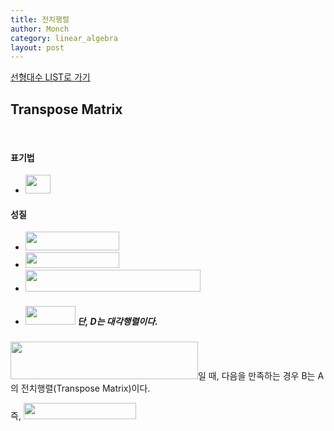 ```yaml
---
title: 전치행렬
author: Monch
category: linear_algebra
layout: post
---
```


[선형대수 LIST로 가기](https://songminkee.github.io//linear_algebra/2030/05/03/list.html)

 

  

 <h2><b>Transpose Matrix</b></h2>

<br>

<h4><b>표기법</b></h4>

- <img src="{{'assets/picture/la_tm_0.jpg' | relative_url}}" height="30" width="40"> 

  

<h4><b>성질</b></h4>

- <img src="{{'assets/picture/la_tm_1.jpg' | relative_url}}" height="30" width="150"> 
-  <img src="{{'assets/picture/la_tm_2.jpg' | relative_url}}" height="25" width="150"> 
- <img src="{{'assets/picture/la_tm_3.jpg' | relative_url}}" height="35" width="280"> 
- ##### <img src="{{'assets/picture/la_tm_4.jpg' | relative_url}}" height="30" width="80"> 단, D는 대각행렬이다.



<img src="{{'assets/picture/la_tm_5.jpg' | relative_url}}" height="60" width="300">일 때, 다음을 만족하는 경우 B는 A의 전치행렬(Transpose Matrix)이다.



즉, <img src="{{'assets/picture/la_tm_6.jpg' | relative_url}}" height="26" width="180"> 




